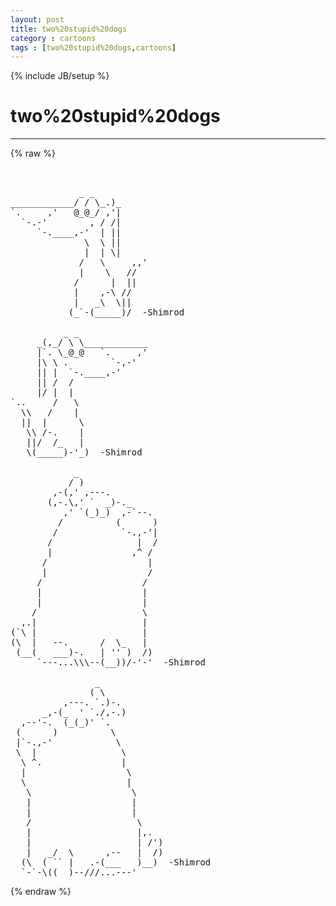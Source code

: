 ```yaml
---
layout: post
title: two%20stupid%20dogs
category : cartoons
tags : [two%20stupid%20dogs,cartoons]
---
```

{% include JB/setup %}
# two%20stupid%20dogs
---
{% raw %}
<pre>


             _ _
____________/ / \_.)_
`.     ,&#039;   @_@_/ ,&#039;|
  `-.-&#039;        , / /|
     `-.____,-&#039;  | ||
              \  \ ||
              |  | \|
             /   \     ,,&#039;
             |    \   //
            /      |  ||
            |    ,-\ //
            |   _\  \||
           (_`-(_____)/  -Shimrod

          _ _
     _(,_/ \ \____________
     |`. \_@_@   `.     ,&#039;
     |\ \ .        `-,-&#039;
     || |  `-.____,-&#039;
     || /  /
     |/ |  |
`..     /   \
  \\   /    |
  ||  |      \
   \\ /-.    |
   ||/  /_   |
   \(_____)-&#039;_)  -Shimrod
     
            _
           / )
        ,-(,&#039; ,---.
       (,-.\,&#039; `  _)-._
          ,&#039; `(_)_)  ,-`--.
         /          (      ) 
        /            `-.,-&#039;|
       /                |  /
       |               ,^ /
      /                   |
      |                   /
     /                   /
     |                   |
     |                   |
    /                    \ 
  ,.|                    |
(`\ |                    |
(\  |   --.      /  \_   |
 (__(   ___)-.   | &#039;&#039; )  /)
     `---...\\\--(__))/-&#039;-&#039;  -Shimrod

                _
               ( \
          ,---. `.)-.
      _,-(_  &#039; `./,-.)
  ,--&#039;-.  (_(_)&#039; `.
 (      )          \    
 |`-.,-&#039;            \
 \  |                \
  \ ^.               | 
  |                   \
  \                   |
   \                   \   
   |                   |
   |                   |
   /                    \
   |                    |,.    
   |                    | /&#039;)
   |   _/  \      ,--   |  /)     
  (\  ( `` |   .-(___   )__)  -Shimrod
  `-`-\((__)--///...---&#039; </pre>
{% endraw %}
